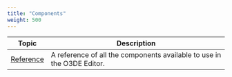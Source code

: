 ```yaml
---
title: "Components"
weight: 500
---
```


| Topic | Description |
| - | - | 
| [Reference](reference) | A reference of all the components available to use in the O3DE Editor. | 
